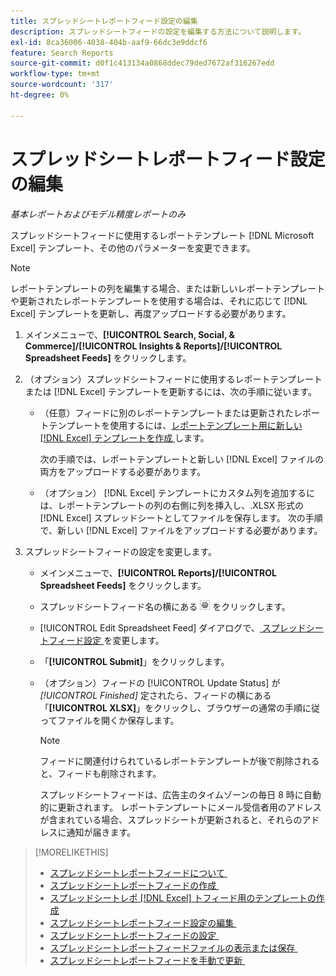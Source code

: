 ```yaml
---
title: スプレッドシートレポートフィード設定の編集
description: スプレッドシートフィードの設定を編集する方法について説明します。
exl-id: 8ca36006-4038-404b-aaf9-66dc3e9ddcf6
feature: Search Reports
source-git-commit: d0f1c413134a0868ddec79ded7672af316267edd
workflow-type: tm+mt
source-wordcount: '317'
ht-degree: 0%

---
```


# スプレッドシートレポートフィード設定の編集

*基本レポートおよびモデル精度レポートのみ*

スプレッドシートフィードに使用するレポートテンプレート [!DNL Microsoft Excel] テンプレート、その他のパラメーターを変更できます。

>[!NOTE]
>
> レポートテンプレートの列を編集する場合、または新しいレポートテンプレートや更新されたレポートテンプレートを使用する場合は、それに応じて [!DNL Excel] テンプレートを更新し、再度アップロードする必要があります。

1. メインメニューで、**[!UICONTROL Search, Social, & Commerce]/[!UICONTROL Insights & Reports]/[!UICONTROL Spreadsheet Feeds]** をクリックします。

1. （オプション）スプレッドシートフィードに使用するレポートテンプレートまたは [!DNL Excel] テンプレートを更新するには、次の手順に従います。

   * （任意）フィードに別のレポートテンプレートまたは更新されたレポートテンプレートを使用するには、[&#x200B; レポートテンプレート用に新しい  [!DNL Excel]  テンプレートを作成 &#x200B;](spreadsheet-feed-create-excel-template.md) します。

     次の手順では、レポートテンプレートと新しい [!DNL Excel] ファイルの両方をアップロードする必要があります。

   * （オプション） [!DNL Excel] テンプレートにカスタム列を追加するには、レポートテンプレートの列の右側に列を挿入し、.XLSX 形式の [!DNL Excel] スプレッドシートとしてファイルを保存します。 次の手順で、新しい [!DNL Excel] ファイルをアップロードする必要があります。

1. スプレッドシートフィードの設定を変更します。

   * メインメニューで、**[!UICONTROL Reports]/[!UICONTROL Spreadsheet Feeds]** をクリックします。

   * スプレッドシートフィード名の横にある ![&#x200B; 設定を表示/編集ボタン &#x200B;](/help/search-social-commerce/assets/settings.png " 設定を表示/編集ボタン ") をクリックします。

   * [!UICONTROL Edit Spreadsheet Feed] ダイアログで、[&#x200B; スプレッドシートフィード設定 &#x200B;](spreadsheet-feed-settings.md) を変更します。

   * 「**[!UICONTROL Submit]**」をクリックします。

   * （オプション）フィードの [!UICONTROL Update Status] が *[!UICONTROL Finished]* 定されたら、フィードの横にある「**[!UICONTROL XLSX]**」をクリックし、ブラウザーの通常の手順に従ってファイルを開くか保存します。

     >[!NOTE]
     >
     > フィードに関連付けられているレポートテンプレートが後で削除されると、フィードも削除されます。

     スプレッドシートフィードは、広告主のタイムゾーンの毎日 8 時に自動的に更新されます。 レポートテンプレートにメール受信者用のアドレスが含まれている場合、スプレッドシートが更新されると、それらのアドレスに通知が届きます。

>[!MORELIKETHIS]
>
>* [&#x200B; スプレッドシートレポートフィードについて &#x200B;](spreadsheet-feed-about.md)
>* [&#x200B; スプレッドシートレポートフィードの作成 &#x200B;](spreadsheet-feed-create.md)
>* [&#x200B; スプレッドシートレポ  [!DNL Excel]  トフィード用のテンプレートの作成 &#x200B;](spreadsheet-feed-create-excel-template.md)
>* [&#x200B; スプレッドシートレポートフィード設定の編集 &#x200B;](spreadsheet-feed-edit.md)
>* [&#x200B; スプレッドシートレポートフィードの設定 &#x200B;](spreadsheet-feed-settings.md)
>* [&#x200B; スプレッドシートレポートフィードファイルの表示または保存 &#x200B;](spreadsheet-feed-view-or-save.md)
>* [&#x200B; スプレッドシートレポートフィードを手動で更新 &#x200B;](spreadsheet-feed-refresh.md)
